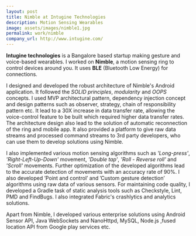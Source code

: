 ```yaml
---
layout: post
title: Nimble at Intugine Technologies
description: Motion Sensing Wearables
image: assets/images/nimble1.jpg
permalink: work/nimble
company_url: http://www.intugine.com/
---
```


**Intugine technologies** is a Bangalore based startup making gesture and voice-based wearables. I worked on 
**Nimble**, a motion sensing ring to control devices around you. It uses **BLE** (Bluetooth Low Energy) for connections.

I designed and developed the robust architecture of Nimble's Android application. It followed the *SOLID principles*,
*modularity* and *OOPS* concepts. I used MVP architectural pattern, dependency injection concept and design patterns such as observer, 
strategy, chain of responsibility pattern etc. It lead to a 30X increase in data transfer rate, allowing the voice-control feature to be built 
which required higher data transfer rates. The architecture design also lead to the solution of automatic reconnection of the ring and mobile app. 
It also provided a platform to give raw data streams and processed command streams to 3rd party developers, who can use them to develop solutions 
using Nimble.

I also implemented various motion sensing algorithms such as *'Long-press'*, *'Right-Left-Up-Down'* movement, *'Double tap'*, *'Roll - Reverse roll'* 
and *'Scroll'* movements. Further optimization of the developed algorithms lead to the accurate detection of movements with an accuracy rate of 
90%. I also developed ’Point and control’ and ’Custom gesture detection’ algorithms using raw data of various sensors. For maintaining code 
quality, I developed a Gradle task of static analysis tools such as Checkstyle, Lint, PMD and FindBugs. I also integrated Fabric's 
crashlytics and analytics solutions. 

Apart from Nimble, I developed various enterprise solutions using Android Sensor API, Java WebSockets and
NanoHttpd, MySQL, Node.js ,fused location API from Google play services etc.


